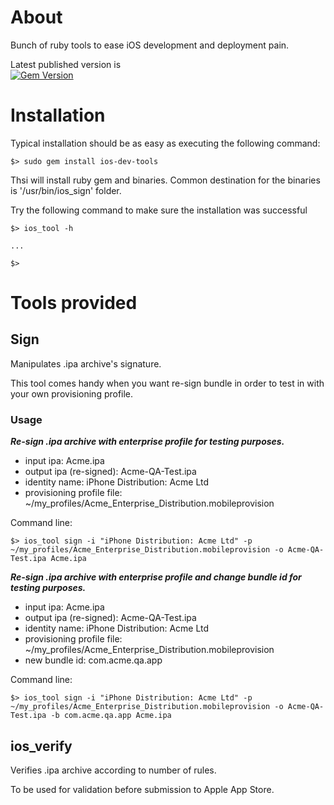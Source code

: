 # About

Bunch of ruby tools to ease iOS development and deployment pain.  

Latest published version is  
[![Gem Version](https://badge.fury.io/rb/ios_dev_tools.png)](http://badge.fury.io/rb/ios_dev_tools)
# Installation
Typical installation should be as easy as executing the following command:

    $> sudo gem install ios-dev-tools
    
Thsi will install ruby gem and binaries. Common destination for the binaries is '/usr/bin/ios_sign' folder.

Try the following command to make sure the installation was successful

    $> ios_tool -h
    
    ...
        
    $>

# Tools provided

## Sign
Manipulates .ipa archive's signature. 

This tool comes handy when you want re-sign bundle in order to test in with
your own provisioning profile.

### Usage
***Re-sign .ipa archive with enterprise profile for testing purposes.***

 * input ipa: Acme.ipa
 * output ipa (re-signed): Acme-QA-Test.ipa
 * identity name: iPhone Distribution: Acme Ltd
 * provisioning profile file: ~/my_profiles/Acme_Enterprise_Distribution.mobileprovision
 
Command line:

    $> ios_tool sign -i "iPhone Distribution: Acme Ltd" -p ~/my_profiles/Acme_Enterprise_Distribution.mobileprovision -o Acme-QA-Test.ipa Acme.ipa

***Re-sign .ipa archive with enterprise profile and change bundle id for testing purposes.***

 * input ipa: Acme.ipa
 * output ipa (re-signed): Acme-QA-Test.ipa
 * identity name: iPhone Distribution: Acme Ltd
 * provisioning profile file: ~/my_profiles/Acme_Enterprise_Distribution.mobileprovision
 * new bundle id: com.acme.qa.app
 
Command line:

    $> ios_tool sign -i "iPhone Distribution: Acme Ltd" -p ~/my_profiles/Acme_Enterprise_Distribution.mobileprovision -o Acme-QA-Test.ipa -b com.acme.qa.app Acme.ipa


## ios_verify
Verifies .ipa archive according to number of rules. 

To be used for validation before submission to Apple App Store.
